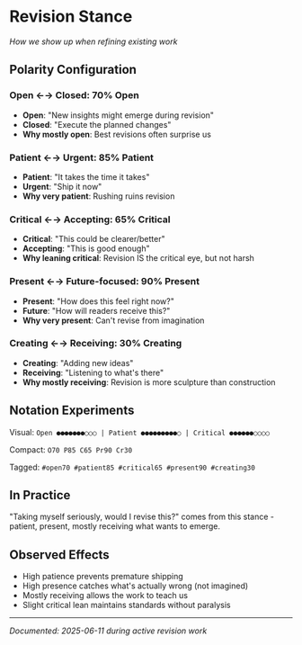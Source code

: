 # Revision Stance

*How we show up when refining existing work*

## Polarity Configuration

### Open ←→ Closed: 70% Open
- **Open**: "New insights might emerge during revision"
- **Closed**: "Execute the planned changes"
- **Why mostly open**: Best revisions often surprise us

### Patient ←→ Urgent: 85% Patient  
- **Patient**: "It takes the time it takes"
- **Urgent**: "Ship it now"
- **Why very patient**: Rushing ruins revision

### Critical ←→ Accepting: 65% Critical
- **Critical**: "This could be clearer/better"
- **Accepting**: "This is good enough"
- **Why leaning critical**: Revision IS the critical eye, but not harsh

### Present ←→ Future-focused: 90% Present
- **Present**: "How does this feel right now?"
- **Future**: "How will readers receive this?"
- **Why very present**: Can't revise from imagination

### Creating ←→ Receiving: 30% Creating
- **Creating**: "Adding new ideas"
- **Receiving**: "Listening to what's there"
- **Why mostly receiving**: Revision is more sculpture than construction

## Notation Experiments

Visual: `Open ●●●●●●●○○○ | Patient ●●●●●●●●●○ | Critical ●●●●●●○○○○`

Compact: `O70 P85 C65 Pr90 Cr30`

Tagged: `#open70 #patient85 #critical65 #present90 #creating30`

## In Practice

"Taking myself seriously, would I revise this?" comes from this stance - patient, present, mostly receiving what wants to emerge.

## Observed Effects

- High patience prevents premature shipping
- High presence catches what's actually wrong (not imagined)  
- Mostly receiving allows the work to teach us
- Slight critical lean maintains standards without paralysis

---

*Documented: 2025-06-11 during active revision work*